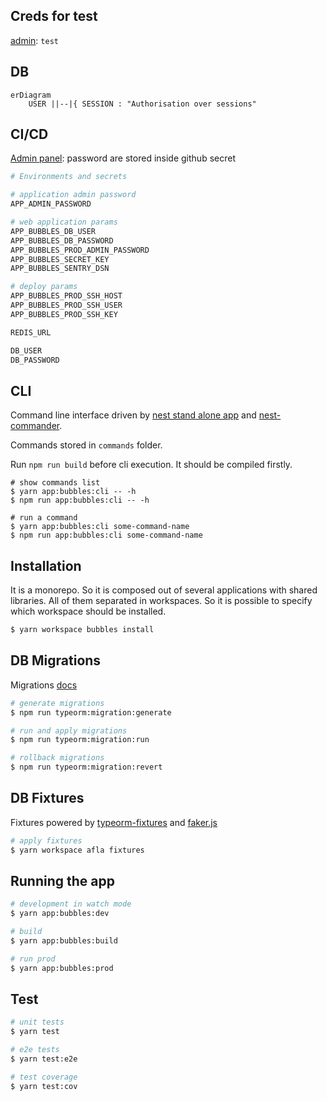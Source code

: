 ## Creds for test

[admin](https://#): `test`

## DB

```mermaid
erDiagram
    USER ||--|{ SESSION : "Authorisation over sessions"
```

## CI/CD

[Admin panel](https://#): password are stored inside github secret

```bash
# Environments and secrets

# application admin password
APP_ADMIN_PASSWORD

# web application params
APP_BUBBLES_DB_USER
APP_BUBBLES_DB_PASSWORD
APP_BUBBLES_PROD_ADMIN_PASSWORD
APP_BUBBLES_SECRET_KEY
APP_BUBBLES_SENTRY_DSN

# deploy params
APP_BUBBLES_PROD_SSH_HOST
APP_BUBBLES_PROD_SSH_USER
APP_BUBBLES_PROD_SSH_KEY

REDIS_URL

DB_USER
DB_PASSWORD


```

## CLI

Command line interface driven by [nest stand alone app](https://docs.nestjs.com/standalone-applications) and [nest-commander](https://nest-commander.jaymcdoniel.dev/docs/).

Commands stored in `commands` folder.

Run `npm run build` before cli execution. It should be compiled firstly.

```bask
# show commands list
$ yarn app:bubbles:cli -- -h
$ npm run app:bubbles:cli -- -h

# run a command
$ yarn app:bubbles:cli some-command-name
$ npm run app:bubbles:cli some-command-name
```

## Installation

It is a monorepo. So it is composed out of several applications with shared libraries. All of them separated in workspaces. So it is possible to specify which workspace should be installed.

```bash
$ yarn workspace bubbles install
```

## DB Migrations

Migrations [docs](https://typeorm.io/migrations)

```bash
# generate migrations
$ npm run typeorm:migration:generate

# run and apply migrations
$ npm run typeorm:migration:run

# rollback migrations
$ npm run typeorm:migration:revert
```

## DB Fixtures

Fixtures powered by [typeorm-fixtures](https://github.com/RobinCK/typeorm-fixtures) and [faker.js](https://github.com/faker-js/faker)

```bash
# apply fixtures
$ yarn workspace afla fixtures
```

## Running the app

```bash
# development in watch mode
$ yarn app:bubbles:dev

# build 
$ yarn app:bubbles:build

# run prod 
$ yarn app:bubbles:prod
```

## Test

```bash
# unit tests
$ yarn test

# e2e tests
$ yarn test:e2e

# test coverage
$ yarn test:cov
```
